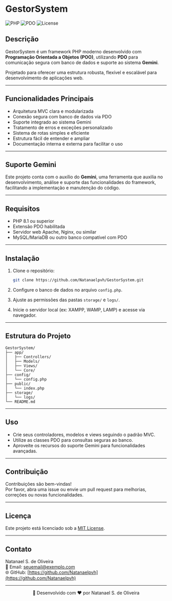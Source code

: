 # GestorSystem

![PHP](https://img.shields.io/badge/PHP-8.1-blue)
![PDO](https://img.shields.io/badge/PDO-Enabled-green)
![License](https://img.shields.io/badge/License-MIT-lightgrey)

## Descrição

GestorSystem é um framework PHP moderno desenvolvido com **Programação Orientada a Objetos (POO)**, utilizando **PDO** para comunicação segura com banco de dados e suporte ao sistema **Gemini**.

Projetado para oferecer uma estrutura robusta, flexível e escalável para desenvolvimento de aplicações web.

---

## Funcionalidades Principais

- Arquitetura MVC clara e modularizada
- Conexão segura com banco de dados via PDO
- Suporte integrado ao sistema Gemini
- Tratamento de erros e exceções personalizado
- Sistema de rotas simples e eficiente
- Estrutura fácil de entender e ampliar
- Documentação interna e externa para facilitar o uso

---

## Suporte Gemini

Este projeto conta com o auxílio do **Gemini**, uma ferramenta que auxilia no desenvolvimento, análise e suporte das funcionalidades do framework, facilitando a implementação e manutenção do código.

---

## Requisitos

- PHP 8.1 ou superior
- Extensão PDO habilitada
- Servidor web Apache, Nginx, ou similar
- MySQL/MariaDB ou outro banco compatível com PDO

---

## Instalação

1. Clone o repositório:

   ```bash
   git clone https://github.com/Natanaelpvh/GestorSystem.git


2. Configure o banco de dados no arquivo `config.php`.

3. Ajuste as permissões das pastas `storage/` e `logs/`.

4. Inicie o servidor local (ex: XAMPP, WAMP, LAMP) e acesse via navegador.

---

## Estrutura do Projeto

```
GestorSystem/
├── app/
│   ├── Controllers/
│   ├── Models/
│   ├── Views/
│   └── Core/
├── config/
│   └── config.php
├── public/
│   └── index.php
├── storage/
│   └── logs/
└── README.md
```

---

## Uso

- Crie seus controladores, modelos e views seguindo o padrão MVC.
- Utilize as classes PDO para consultas seguras ao banco.
- Aproveite os recursos do suporte Gemini para funcionalidades avançadas.

---

## Contribuição

Contribuições são bem-vindas!  
Por favor, abra uma issue ou envie um pull request para melhorias, correções ou novas funcionalidades.

---

## Licença

Este projeto está licenciado sob a [MIT License](LICENSE).

---

## Contato

Natanael S. de Oliveira  
📧 Email: seuemail@exemplo.com  
🌐 GitHub: [https://github.com/Natanaelpvh](https://github.com/Natanaelpvh)

---

<p align="center">
  🚀 Desenvolvido com ❤️ por Natanael S. de Oliveira
</p>
